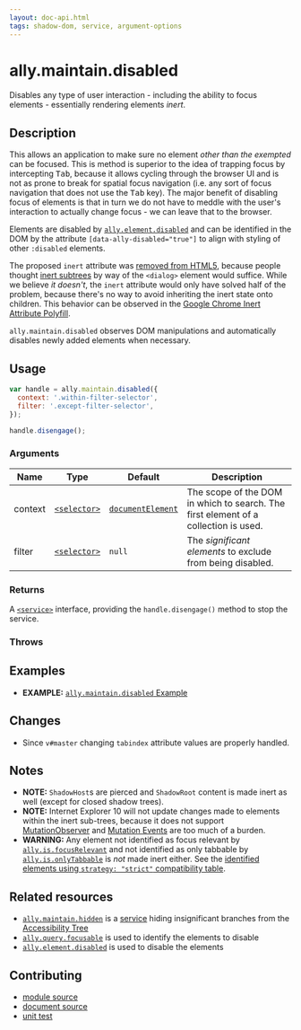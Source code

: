 ```yaml
---
layout: doc-api.html
tags: shadow-dom, service, argument-options
---
```


# ally.maintain.disabled

Disables any type of user interaction - including the ability to focus elements - essentially rendering elements *inert*.


## Description

This allows an application to make sure no element *other than the exempted* can be focused. This is method is superior to the idea of trapping focus by intercepting <kbd>Tab</kbd>, because it allows cycling through the browser UI and is not as prone to break for spatial focus navigation (i.e. any sort of focus navigation that does not use the <kbd>Tab</kbd> key). The major benefit of disabling focus of elements is that in turn we do not have to meddle with the user's interaction to actually change focus - we can leave that to the browser.

Elements are disabled by [`ally.element.disabled`](../element/disabled.md) and can be identified in the DOM by the attribute `[data-ally-disabled="true"]` to align with styling of other `:disabled` elements.

The proposed `inert` attribute was [removed from HTML5](https://html5.org/r/8536), because people thought [inert subtrees](http://www.w3.org/html/wg/drafts/html/master/editing.html#inert-subtrees) by way of the `<dialog>` element would suffice. While we believe *it doesn't*, the `inert` attribute would only have solved half of the problem, because there's no way to avoid inheriting the inert state onto children. This behavior can be observed in the [Google Chrome Inert Attribute Polyfill](https://github.com/GoogleChrome/inert-polyfill).

`ally.maintain.disabled` observes DOM manipulations and automatically disables newly added elements when necessary.


## Usage

```js
var handle = ally.maintain.disabled({
  context: '.within-filter-selector',
  filter: '.except-filter-selector',
});

handle.disengage();
```

### Arguments

| Name | Type | Default | Description |
| ---- | ---- | ------- | ----------- |
| context | [`<selector>`](../concepts.md#Selector) | [`documentElement`](https://developer.mozilla.org/en-US/docs/Web/API/Document/documentElement) | The scope of the DOM in which to search. The first element of a collection is used. |
| filter | [`<selector>`](../concepts.md#Selector) | `null` | The *significant elements* to exclude from being disabled. |

### Returns

A [`<service>`](../concepts.md#Service) interface, providing the `handle.disengage()` method to stop the service.

### Throws


## Examples

* **EXAMPLE:** [`ally.maintain.disabled` Example](./disabled.example.html)


## Changes

* Since `v#master` changing `tabindex` attribute values are properly handled.


## Notes

* **NOTE:** `ShadowHost`s are pierced and `ShadowRoot` content is made inert as well (except for closed shadow trees).
* **NOTE:** Internet Explorer 10 will not update changes made to elements within the inert sub-trees, because it does not support [MutationObserver](https://developer.mozilla.org/en-US/docs/Web/API/MutationObserver) and [Mutation Events](https://developer.mozilla.org/en-US/docs/Web/Guide/Events/Mutation_events) are too much of a burden.
* **WARNING:** Any element not identified as focus relevant by [`ally.is.focusRelevant`](../is/focus-relevant.md#Notes) and not identified as only tabbable by [`ally.is.onlyTabbable`](../is/only-tabbable.md#Notes) is *not* made inert either. See the [identified elements using `strategy: "strict"` compatibility table](../../data-tables/focusable.strict.md).


## Related resources

* [`ally.maintain.hidden`](../maintain/hidden.md) is a [service](../concepts.md#Service) hiding insignificant branches from the [Accessibility Tree](../../concepts.md#Accessibility-tree)
* [`ally.query.focusable`](../query/focusable.md) is used to identify the elements to disable
* [`ally.element.disabled`](../element/disabled.md) is used to disable the elements


## Contributing

* [module source](https://github.com/medialize/ally.js/blob/master/src/maintain/disabled.js)
* [document source](https://github.com/medialize/ally.js/blob/master/docs/api/maintain/disabled.md)
* [unit test](https://github.com/medialize/ally.js/blob/master/test/unit/maintain.disabled.test.js)

